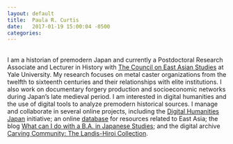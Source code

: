 ```yaml
---
layout: default
title:  Paula R. Curtis
date:   2017-01-19 15:00:04 -0500
categories:
---
```


&nbsp;<br>
I am a historian of premodern Japan and currently a Postdoctoral Research Associate and Lecturer in History with <a href="https://ceas.yale.edu/">The Council on East Asian Studies</a> at Yale University. My research focuses on metal caster organizations from the twelfth to sixteenth centuries and their relationships with elite institutions. I also work on documentary forgery production and socioeconomic networks during Japan’s late medieval period. I am interested in digital humanities and the use of digital tools to analyze premodern historical sources. I manage and collaborate in several online projects, including the <a href="http://dhjapan.org/">Digital Humanities Japan</a> initiative; an online <a href="http://prcurtis.com/DH/resources">database</a> for resources related to East Asia; the blog <a href="https://shinpaideshou.wordpress.com/">What can I do with a B.A. in Japanese Studies</a>; and the digital archive <a href="https://carvingcommunity-dentouart.com/">Carving Community: The Landis-Hiroi Collection</a>.
